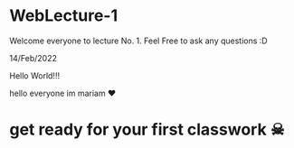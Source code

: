 # WebLecture-1

Welcome everyone to lecture No. 1. Feel Free to ask any questions :D

14/Feb/2022

Hello World!!!

hello everyone
im mariam ❤

# get ready for your first classwork ☠
